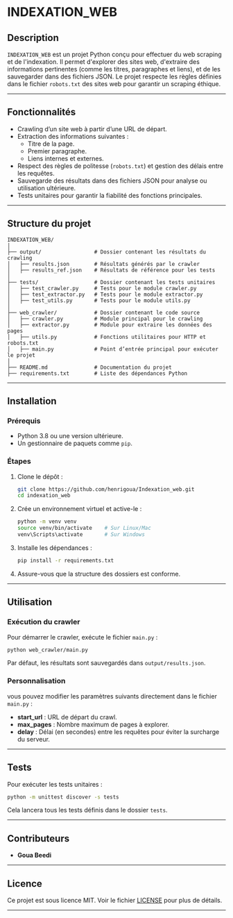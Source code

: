 
# **INDEXATION_WEB**

## **Description**
`INDEXATION_WEB` est un projet Python conçu pour effectuer du web scraping et de l'indexation. Il permet d'explorer des sites web, d'extraire des informations pertinentes (comme les titres, paragraphes et liens), et de les sauvegarder dans des fichiers JSON. Le projet respecte les règles définies dans le fichier `robots.txt` des sites web pour garantir un scraping éthique.

---

## **Fonctionnalités**
- Crawling d’un site web à partir d’une URL de départ.
- Extraction des informations suivantes :
  - Titre de la page.
  - Premier paragraphe.
  - Liens internes et externes.
- Respect des règles de politesse (`robots.txt`) et gestion des délais entre les requêtes.
- Sauvegarde des résultats dans des fichiers JSON pour analyse ou utilisation ultérieure.
- Tests unitaires pour garantir la fiabilité des fonctions principales.

---

## **Structure du projet**
```
INDEXATION_WEB/
│
├── output/                 # Dossier contenant les résultats du crawling
│   ├── results.json        # Résultats générés par le crawler
│   ├── results_ref.json    # Résultats de référence pour les tests
│
├── tests/                  # Dossier contenant les tests unitaires
│   ├── test_crawler.py     # Tests pour le module crawler.py
│   ├── test_extractor.py   # Tests pour le module extractor.py
│   ├── test_utils.py       # Tests pour le module utils.py
│
├── web_crawler/            # Dossier contenant le code source
│   ├── crawler.py          # Module principal pour le crawling
│   ├── extractor.py        # Module pour extraire les données des pages
│   ├── utils.py            # Fonctions utilitaires pour HTTP et robots.txt
│   ├── main.py             # Point d’entrée principal pour exécuter le projet
│
├── README.md               # Documentation du projet
├── requirements.txt        # Liste des dépendances Python
```

---

## **Installation**

### **Prérequis**
- Python 3.8 ou une version ultérieure.
- Un gestionnaire de paquets comme `pip`.

### **Étapes**
1. Clone le dépôt :
   ```bash
   git clone https://github.com/henrigoua/Indexation_web.git
   cd indexation_web
   ```

2. Crée un environnement virtuel et active-le :
   ```bash
   python -m venv venv
   source venv/bin/activate    # Sur Linux/Mac
   venv\Scripts\activate       # Sur Windows
   ```

3. Installe les dépendances :
   ```bash
   pip install -r requirements.txt
   ```

4. Assure-vous que la structure des dossiers est conforme.

---

## **Utilisation**

### **Exécution du crawler**
Pour démarrer le crawler, exécute le fichier `main.py` :
```bash
python web_crawler/main.py
```
Par défaut, les résultats sont sauvegardés dans `output/results.json`.

### **Personnalisation**
vous pouvez modifier les paramètres suivants directement dans le fichier `main.py` :
- **start_url** : URL de départ du crawl.
- **max_pages** : Nombre maximum de pages à explorer.
- **delay** : Délai (en secondes) entre les requêtes pour éviter la surcharge du serveur.

---

## **Tests**
Pour exécuter les tests unitaires :
```bash
python -m unittest discover -s tests
```

Cela lancera tous les tests définis dans le dossier `tests`.

---

## **Contributeurs**
- **Goua Beedi** 

---

## **Licence**
Ce projet est sous licence MIT. Voir le fichier [LICENSE](LICENSE) pour plus de détails.

---

